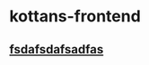 # kottans-frontend
## [fsdafsdafsadfas](https://github.com/smillims/kottans-frontend/edit/main/README.md)

